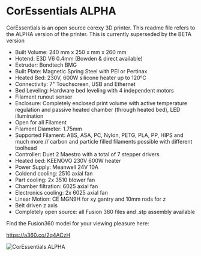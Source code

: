 # CorEssentials ALPHA
CorEssentials is an open source corexy 3D printer.
This readme file refers to the ALPHA version of the printer. This is currently superseded by the BETA version

- Built Volume: 240 mm x 250 x mm x 260 mm
- Hotend: E3D V6 0.4mm (Bowden & direct available)
- Extruder: Bondtech BMG
- Built Plate: Magnetic Spring Steel with PEI or Pertinax
- Heated Bed: 230V, 600W silicone heater up to 120°C
- Connectivity: 7" Touchscreen, USB and Ethernet
- Bed Leveling: Hardware bed leveling with 4 independent motors
- Filament runout sensor
- Enclosure: Completely enclosed print volume with active temperature regulation and passive heated chamber (through heated bed), LED illumination
- Open for all Filament
- Filament Diameter: 1.75mm
- Supported Filament: ABS, ASA, PC, Nylon, PETG, PLA, PP, HIPS and much more // carbon and  particle filled filaments possible with different toolhead
- Controller: Duet 2 Maestro with a total of 7 stepper drivers
- Heated bed: KEENOVO 230V 600W heater
- Power Supply: Meanwell 24V 10A 
- Coldend cooling: 2510 axial fan
- Part cooling: 2x 3510 blower fan
- Chamber filtration: 6025 axial fan
- Electronics cooling: 2x 6025 axial fan
- Linear Motion: CE MGN9H for xy gantry and 10mm rods for z
- Belt driven z axis
- Completely open source: all Fusion 360 files and .stp assembly available

Find the Fusion360 model for your viewing pleasure here:

https://a360.co/2q4ACzH


![CorEssentials ALPHA](https://github.com/MacNite/CorEssentials/blob/master/CorEssentials_Outer.jpg?raw=true)
